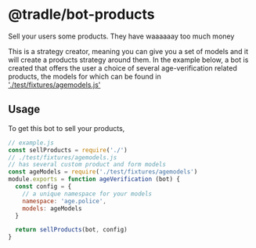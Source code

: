 
# @tradle/bot-products

Sell your users some products. They have waaaaaay too much money

This is a strategy creator, meaning you can give you a set of models and it will create a products strategy around them. In the example below, a bot is created that offers the user a choice of several age-verification related products, the models for which can be found in ['./test/fixtures/agemodels.js'](./test/fixtures/agemodels.js)

## Usage 

To get this bot to sell your products, 

```js
// example.js
const sellProducts = require('./')
// ./test/fixtures/agemodels.js
// has several custom product and form models
const ageModels = require('./test/fixtures/agemodels')
module.exports = function ageVerification (bot) {
  const config = {
    // a unique namespace for your models
    namespace: 'age.police',
    models: ageModels
  }

  return sellProducts(bot, config)
}
```
